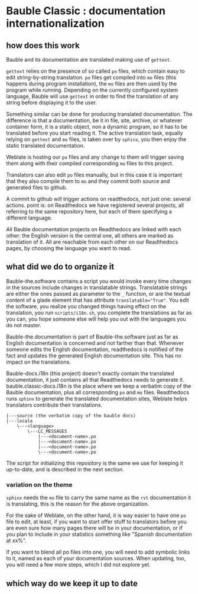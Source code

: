# Bauble Classic : documentation internationalization

## how does this work

Bauble and its documentation are translated making use of ``gettext``.

``gettext`` relies on the presence of so called ``po`` files, which contain easy to edit string-by-string translation. ``po`` files get compiled into ``mo`` files (this happens during program installation), the ``mo`` files are then used by the program while running. Depending on the currently configured system language, Bauble will use ``gettext`` in order to find the translation of any string before displaying it to the user.

Something similar can be done for producing translated documentation. The difference is that a documentation, be it in file, site, archive, or whatever container form, it is a static object, non a dynamic program, so it has to be translated before you start reading it. The active translation task, equally relying on ``gettext`` and ``mo`` files, is taken over by ``sphinx``, you then enjoy the static translated documentation.

Weblate is hosting our ``po`` files and any change to them will trigger saving them along with their compiled corresponding ``mo`` files to this project.

Translators can also edit ``po`` files manually, but in this case it is important that they also compile them to ``mo`` and they commit both source and generated files to github.

A commit to github will trigger actions on readthedocs, not just one: several actions. point is: on Readthedocs we have registered several projects, all referring to the same repository here, but each of them specifying a different language.

All Bauble documentation projects on Readthedocs are linked with each other: the English version is the central one, all others are marked as translation of it. All are reachable from each other on our Readthedocs pages, by choosing the language you want to read.

## what did we do to organize it

Bauble-the.software contains a script you would invoke every time changes in the sources include changes in translatable strings. Translatable strings are either the ones passed as parameter to the ``_`` function, or are the textual content of a glade element that has attribute ``translatable="True"``. You edit the software, you realize you changed things having effect on the translation, you run ``scripts/i18n.sh``, you complete the translations as far as you can, you hope someone else will help you out with the languages you do not master.

Bauble-the.documentation is part of Bauble-the.software just as far as English documentation is concerned and not farther than that. Whenever someone edits the English documentation, readthedocs is notified of the fact and updates the generated English documentation site. This has no impact on the translations.

Bauble-docs.i18n (this project) doesn't exactly contain the translated documentation, it just contains all that Readthedocs needs to generate it. bauble.classic-docs.i18n is the place where we keep a verbatim copy of the Bauble documentation, plus all corresponding ``po`` and ``mo`` files. Readthedocs runs ``sphinx`` to generate the translated documentation sites, Weblate helps translators contribute their translations.

    |---source (the verbatim copy of the bauble docs)
    |---locale
        \---<language>
            \---LC_MESSAGES
                |---<document-name>.po
                |---<document-name>.po
                |---<document-name>.po
                \---<document-name>.po

The script for initializing this repository is the same we use for keeping it up-to-date, and is described in the next section.

### variation on the theme

``sphinx`` needs the ``mo`` file to carry the same name as the ``rst`` documentation it is translating, this is the reason for the above organization. 

For the sake of Weblate, on the other hand, it is way easier to have one ``po`` file to edit, at least, if you want to start offer stuff to translators before you are even sure how many pages there will be in your documentation, or if you plan to include in your statistics something like "Spanish documentation at xx%".

If you want to blend all po files into one, you will need to add symbolic links to it, named as each of your documentation sources. When updating, too, you will need a few more steps, which I did not explore yet.

## which way do we keep it up to date

